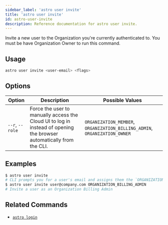 ```yaml
---
sidebar_label: 'astro user invite'
title: 'astro user invite'
id: astro-user-invite
description: Reference documentation for astro user invite.
---
```


Invite a new user to the Organization you're currently authenticated to. You must be have Organization Owner to run this command.  

## Usage

```sh
astro user invite <user-email> <flags>
```

## Options

| Option              | Description                                                                                   | Possible Values                                 |
| ------------------- | --------------------------------------------------------------------------------------------- | ----------------------------------------------- |
| `--r`, `--role` | Force the user to manually access the Cloud UI to log in instead of opening the browser automatically from the CLI.           | `ORGANIZATION_MEMBER`, `ORGANIZATION_BILLING_ADMIN`, `ORGANIZATION_OWNER`|

## Examples

```sh
$ astro user invite
# CLI prompts you for a user's email and assigns them the `ORGANIZATION_MEMBER` role by default
$ astro user invite user@company.com ORGANIZATION_BILLING_ADMIN
# Invite a user as an Organization Billing Admin
```

## Related Commands

- [`astro login`](cli/astro-login.md)
